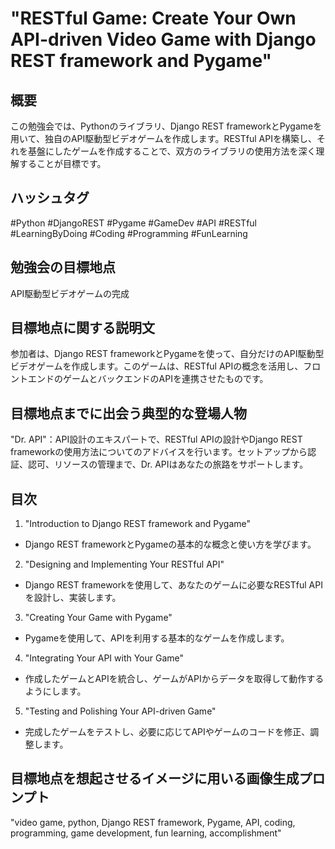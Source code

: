 # "RESTful Game: Create Your Own API-driven Video Game with Django REST framework and Pygame"

## 概要
この勉強会では、Pythonのライブラリ、Django REST frameworkとPygameを用いて、独自のAPI駆動型ビデオゲームを作成します。RESTful APIを構築し、それを基盤にしたゲームを作成することで、双方のライブラリの使用方法を深く理解することが目標です。

## ハッシュタグ
#Python #DjangoREST #Pygame #GameDev #API #RESTful #LearningByDoing #Coding #Programming #FunLearning

## 勉強会の目標地点
API駆動型ビデオゲームの完成

## 目標地点に関する説明文
参加者は、Django REST frameworkとPygameを使って、自分だけのAPI駆動型ビデオゲームを作成します。このゲームは、RESTful APIの概念を活用し、フロントエンドのゲームとバックエンドのAPIを連携させたものです。

## 目標地点までに出会う典型的な登場人物
"Dr. API"：API設計のエキスパートで、RESTful APIの設計やDjango REST frameworkの使用方法についてのアドバイスを行います。セットアップから認証、認可、リソースの管理まで、Dr. APIはあなたの旅路をサポートします。

## 目次
1. "Introduction to Django REST framework and Pygame"
  - Django REST frameworkとPygameの基本的な概念と使い方を学びます。
2. "Designing and Implementing Your RESTful API"
  - Django REST frameworkを使用して、あなたのゲームに必要なRESTful APIを設計し、実装します。
3. "Creating Your Game with Pygame"
  - Pygameを使用して、APIを利用する基本的なゲームを作成します。
4. "Integrating Your API with Your Game"
  - 作成したゲームとAPIを統合し、ゲームがAPIからデータを取得して動作するようにします。
5. "Testing and Polishing Your API-driven Game"
  - 完成したゲームをテストし、必要に応じてAPIやゲームのコードを修正、調整します。

## 目標地点を想起させるイメージに用いる画像生成プロンプト
"video game, python, Django REST framework, Pygame, API, coding, programming, game development, fun learning, accomplishment"
